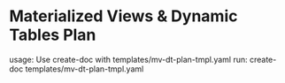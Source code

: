 # Materialized Views & Dynamic Tables Plan

usage: Use create-doc with templates/mv-dt-plan-tmpl.yaml
run: create-doc templates/mv-dt-plan-tmpl.yaml
